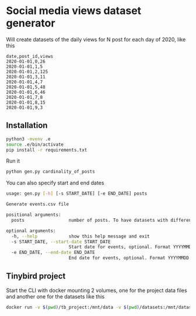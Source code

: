 # Social media views dataset generator

Will create datasets of the daily views for N post for each day of 2020, like this

```csv
date,post_id,views
2020-01-01,0,26
2020-01-01,1,5
2020-01-01,2,125
2020-01-01,3,11
2020-01-01,4,7
2020-01-01,5,48
2020-01-01,6,46
2020-01-01,7,8
2020-01-01,8,15
2020-01-01,9,3
```

## Installation

```bash
python3 -mvenv .e
source .e/bin/activate
pip install -r requirements.txt
```

Run it 

```bash
python gen.py cardinality_of_posts
```


You can also specify start and end dates
```bash
usage: gen.py [-h] [-s START_DATE] [-e END_DATE] posts

Generate events.csv file

positional arguments:
  posts                 number of posts. To have datasets with different cardinality

optional arguments:
  -h, --help            show this help message and exit
  -s START_DATE, --start-date START_DATE
                        Start date for events, optional. Format YYYYMMDD. The min start date is 20170101 (default: 20200101)
  -e END_DATE, --end-date END_DATE
                        End date for events, optional. Format YYYYMMDD. The max end date is 20201103 (default: 20201231)
```


## Tinybird project

Start the CLI with docker mounting 2 volumes, one for the project data files and another one for the datasets like this

```bash
docker run -v $(pwd)/tb_project:/mnt/data -v $(pwd)/datasets:/mnt/datasets -it tinybirdco/tinybird-cli-docker
```
